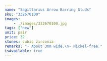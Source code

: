 ```yaml
---
name: "Sagittarius Arrow Earring Studs"
sku: "332670100"
images:
    - ./images/332670100.jpg
tags: ["new"]
unit: pair
price: 32
stones: cubic zirconia
remarks: "- About 3mm wide.\n- Nickel-free."
isAvailable: true
---
```

